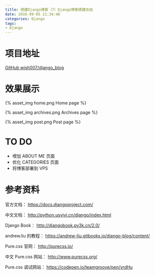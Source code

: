 ```yaml
---
title: 搭建Django博客（7）Django博客搭建总结
date: 2016-09-05 21:34:48
categories: Django
tags:
- Django
---
```


# 项目地址

[GitHub wish007/django_blog](https://github.com/wish007/django_blog)

# 效果展示

{% asset_img home.png Home page %}

<!--more-->

{% asset_img archives.png Archives page %}

{% asset_img post.png Post page %}


# TO DO

- 增加 ABOUT ME 页面
- 优化 CATEGORIES 页面
- 将博客部署到 VPS

# 参考资料

官方文档： https://docs.djangoproject.com/

中文文档： http://python.usyiyi.cn/django/index.html

Django Book： http://djangobook.py3k.cn/2.0/

andrew.liu 的教程： https://andrew-liu.gitbooks.io/django-blog/content/

Pure.css 官网： http://purecss.io/

中文 Pure.css 网站： http://www.purecss.org/

Pure.css 调试网站： https://codepen.io/teamgroove/pen/vrdHu